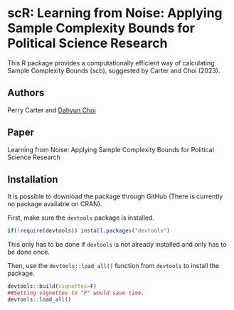 # scR:  Learning from Noise: Applying Sample Complexity Bounds for Political Science Research

This R package provides a computationally efficient way of calculating Sample Complexity Bounds (scb), suggested by Carter and Choi (2023).


## Authors
Perry Carter and [Dahyun Choi](https://dahyunc.github.io/)

## Paper
Learning from Noise: Applying Sample Complexity Bounds for Political Science Research

## Installation

It is possible to download the package through GitHub (There is currently no package available on CRAN).

First, make sure the `devtools` package is installed.
``` r
if(!require(devtools)) install.packages("devtools")
```
This only has to be done if `devtools` is not already installed and only has to be done once.

Then, use the `devtools::load_all()` function from `devtools` to install the package.

``` r
devtools::build(vignettes=F)
##Setting vignettes to "F" would save time.
devtools::load_all()
```
